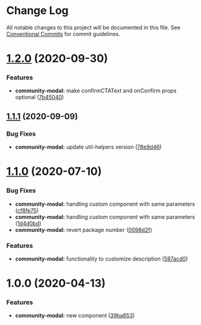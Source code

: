 # Change Log

All notable changes to this project will be documented in this file.
See [Conventional Commits](https://conventionalcommits.org) for commit guidelines.

# [1.2.0](https://github.com/telus/tds-community/compare/@tds/community-modal@1.1.1...@tds/community-modal@1.2.0) (2020-09-30)


### Features

* **community-modal:** make confirmCTAText and onConfirm props optional ([7b45040](https://github.com/telus/tds-community/commit/7b45040ece3d70e8fbeff55c3517e2a020a419ee))





## [1.1.1](https://github.com/telus/tds-community/compare/@tds/community-modal@1.1.0...@tds/community-modal@1.1.1) (2020-09-09)


### Bug Fixes

* **community-modal:** update util-helpers version ([78e9d46](https://github.com/telus/tds-community/commit/78e9d46d049b669d03c763524dc0e959b7f3c79d))





# [1.1.0](https://github.com/telus/tds-community/compare/@tds/community-modal@1.0.0...@tds/community-modal@1.1.0) (2020-07-10)


### Bug Fixes

* **community-modal:** handling custom component with same parameters ([cf8fe75](https://github.com/telus/tds-community/commit/cf8fe75eaa496c9bb488a7e5680d6442f2925e51))
* **community-modal:** handling custom component with same parameters ([1d4d0bd](https://github.com/telus/tds-community/commit/1d4d0bd3096724e634040e9c15cf56ae95c2709c))
* **community-modal:** revert package number ([0098d2f](https://github.com/telus/tds-community/commit/0098d2f8948554b658e369e3536408bef9db1362))


### Features

* **community-modal:** functionality to customize description ([587acd0](https://github.com/telus/tds-community/commit/587acd0088c502bc76145e4ccd0670c57d8131d1))





# 1.0.0 (2020-04-13)


### Features

* **community-modal:** new component ([39ba653](https://github.com/telus/tds-community/commit/39ba65325b701757f07554404983c33d227a2fe8))
